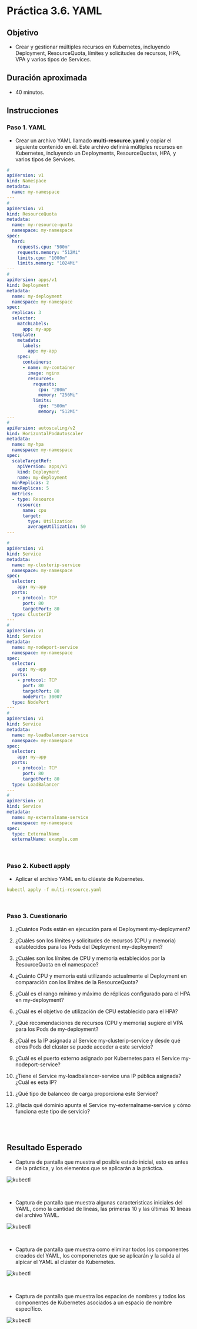 # Práctica 3.6. YAML

## Objetivo
- Crear y gestionar múltiples recursos en Kubernetes, incluyendo Deployment, ResourceQuota, límites y solicitudes de recursos, HPA, VPA y varios tipos de Services.


## Duración aproximada

- 40 minutos.

## Instrucciones

### Paso 1. YAML

- Crear un archivo YAML llamado **multi-resource.yaml** y copiar el siguiente contenido en él. Este archivo definirá múltiples recursos en Kubernetes, incluyendo un Deployments, ResourceQuotas, HPA, y varios tipos de Services.

```YAML
#  
apiVersion: v1
kind: Namespace
metadata:
  name: my-namespace
---
#  
apiVersion: v1
kind: ResourceQuota
metadata:
  name: my-resource-quota
  namespace: my-namespace
spec:
  hard:
    requests.cpu: "500m"
    requests.memory: "512Mi"
    limits.cpu: "1000m"
    limits.memory: "1024Mi"
---
#  
apiVersion: apps/v1
kind: Deployment
metadata:
  name: my-deployment
  namespace: my-namespace
spec:
  replicas: 3
  selector:
    matchLabels:
      app: my-app
  template:
    metadata:
      labels:
        app: my-app
    spec:
      containers:
      - name: my-container
        image: nginx
        resources:
          requests:
            cpu: "200m"
            memory: "256Mi"
          limits:
            cpu: "500m"
            memory: "512Mi"
---
#  
apiVersion: autoscaling/v2
kind: HorizontalPodAutoscaler
metadata:
  name: my-hpa
  namespace: my-namespace
spec:
  scaleTargetRef:
    apiVersion: apps/v1
    kind: Deployment
    name: my-deployment
  minReplicas: 2
  maxReplicas: 5
  metrics:
  - type: Resource
    resource:
      name: cpu
      target:
        type: Utilization
        averageUtilization: 50
---

# 
apiVersion: v1
kind: Service
metadata:
  name: my-clusterip-service
  namespace: my-namespace
spec:
  selector:
    app: my-app
  ports:
    - protocol: TCP
      port: 80
      targetPort: 80
  type: ClusterIP
---
#  
apiVersion: v1
kind: Service
metadata:
  name: my-nodeport-service
  namespace: my-namespace
spec:
  selector:
    app: my-app
  ports:
    - protocol: TCP
      port: 80
      targetPort: 80
      nodePort: 30007
  type: NodePort
---
#  
apiVersion: v1
kind: Service
metadata:
  name: my-loadbalancer-service
  namespace: my-namespace
spec:
  selector:
    app: my-app
  ports:
    - protocol: TCP
      port: 80
      targetPort: 80
  type: LoadBalancer
---
#  
apiVersion: v1
kind: Service
metadata:
  name: my-externalname-service
  namespace: my-namespace
spec:
  type: ExternalName
  externalName: example.com

``` 

<br/>

### Paso 2. Kubectl apply

- Aplicar el archivo YAML en tu clúeste de Kubernetes.

```yaml
kubectl apply -f multi-resource.yaml
``` 

<br/>

### Paso 3. Cuestionario

1. ¿Cuántos Pods están en ejecución para el Deployment my-deployment?

2. ¿Cuáles son los límites y solicitudes de recursos (CPU y memoria) establecidos para los Pods del Deployment my-deployment?

3. ¿Cuáles son los límites de CPU y memoria establecidos por la ResourceQuota en el namespace?

4. ¿Cuánto CPU y memoria está utilizando actualmente el Deployment en comparación con los límites de la ResourceQuota?

5. ¿Cuál es el rango mínimo y máximo de réplicas configurado para el HPA en my-deployment?

6. ¿Cuál es el objetivo de utilización de CPU establecido para el HPA?

7. ¿Qué recomendaciones de recursos (CPU y memoria) sugiere el VPA para los Pods de my-deployment? 

8. ¿Cuál es la IP asignada al Service my-clusterip-service y desde qué otros Pods del clúster se puede acceder a este servicio?

9. ¿Cuál es el puerto externo asignado por Kubernetes para el Service my-nodeport-service?

10. ¿Tiene el Service my-loadbalancer-service una IP pública asignada? ¿Cuál es esta IP?

11. ¿Qué tipo de balanceo de carga proporciona este Service?

12. ¿Hacia qué dominio apunta el Service my-externalname-service y cómo funciona este tipo de servicio?

<br/><br/>
## Resultado Esperado


- Captura de pantalla que muestra el posible estado inicial, esto es antes de la práctica, y los elementos que se aplicarán a la práctica.  

![kubectl](../images/u3_6_1.png)

<br/>

- Captura de pantalla que muestra algunas caracteristicas iniciales del YAML, como la cantidad de lineas, las primeras 10 y las últimas 10 líneas del archivo YAML.

![kubectl](../images/u3_6_2.png)

<br/>


- Captura de pantalla que muestra como eliminar todos los componentes creados del YAML, los componenetes que se aplicarán y la salida al alpicar el YAML al clúster de Kubernetes.

![kubectl](../images/u3_6_3.png)

<br/>

- Captura de pantalla que muestra los espacios de nombres y todos los componentes de Kubernetes asociados a un espacio de nombre específico.

![kubectl](../images/u3_6_4.png)

<br/>




